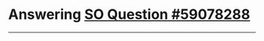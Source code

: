# Answering [SO Question #59078288](https://stackoverflow.com/questions/59078288/using-antlr-with-java-and-maven-to-parse-expressions-and-convert-them-to-spel)
---

